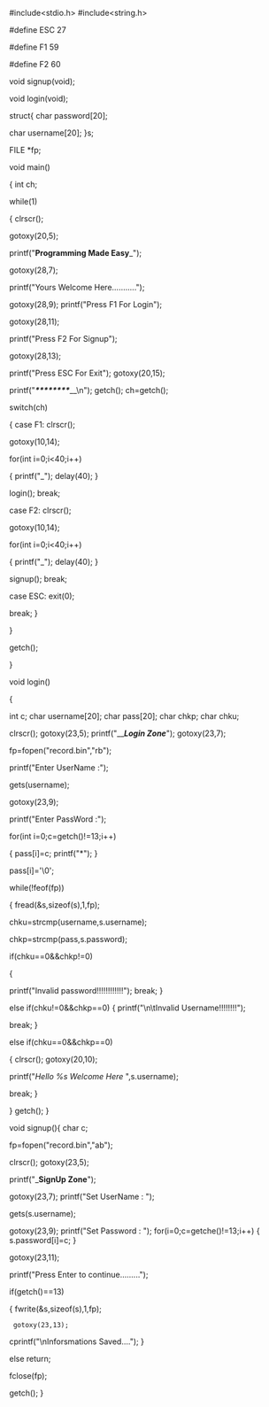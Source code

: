 #include<stdio.h>
#include<string.h>


#define ESC 27

#define F1 59

#define F2 60


void signup(void);

void login(void);



struct{
char password[20];

char username[20];
}s;


FILE *fp;


void main()

{
int ch;

while(1)

{
clrscr();

gotoxy(20,5);

printf("____Programming Made Easy_____");

gotoxy(28,7);

printf("Yours Welcome Here...........");

gotoxy(28,9);
printf("Press F1 For Login");

gotoxy(28,11);

printf("Press F2 For Signup");

gotoxy(28,13);

printf("Press ESC For Exit");
gotoxy(20,15);

printf("___********_____\n");
getch();
ch=getch();

switch(ch)

{
case F1:
clrscr();

gotoxy(10,14);

for(int i=0;i<40;i++)

{
 printf("_");
 delay(40);
}

login();
break;

case F2:
clrscr();

gotoxy(10,14);

for(int i=0;i<40;i++)

{
 printf("_");
 delay(40);
}

signup();
break;

case ESC:
exit(0);

break;
}

}

getch();



}
  
void login()

  {

   int c;
   char username[20];
   char pass[20];
   char chkp;
   char chku;

   clrscr();
   gotoxy(23,5);
   printf("_____Login Zone___");
  gotoxy(23,7);

  fp=fopen("record.bin","rb");


  printf("Enter UserName         :");

  gets(username);

  gotoxy(23,9);

  printf("Enter PassWord         :");


  for(int i=0;c=getch()!=13;i++)
  
{
  pass[i]=c;
  printf("*");
  }

  pass[i]='\0';

  while(!feof(fp))
 
 {
  fread(&s,sizeof(s),1,fp);

  chku=strcmp(username,s.username);
  
chkp=strcmp(pass,s.password);

  if(chku==0&&chkp!=0)
  
{

  printf("Invalid password!!!!!!!!!!!!");
  break;
  }
  
else if(chku!=0&&chkp==0)
  {
   printf("\n\tInvalid Username!!!!!!!!");
  
break;
  }

  else if(chku==0&&chkp==0)

  {
  clrscr();
  gotoxy(20,10);

  printf("_Hello %s Welcome Here_ ",s.username);
  
break;
  }

  }
    getch();
  }


 
 void signup(){
   char c;
 
  fp=fopen("record.bin","ab");

   clrscr();
  gotoxy(23,5);
 
 printf("_____SignUp Zone____");
  
gotoxy(23,7);
  printf("Set UserName           :  ");
 
 gets(s.username);

  gotoxy(23,9);
  printf("Set Password      :  ");
  for(i=0;c=getche()!=13;i++)
  {
  s.password[i]=c;
  }

  gotoxy(23,11);

  printf("Press Enter to continue.........");
  
 if(getch()==13)
   
{
   fwrite(&s,sizeof(s),1,fp);

     gotoxy(23,13);
   cprintf("\nInforsmations Saved....");
   }
 
  else
   return;

 fclose(fp);

  
getch();
  }



